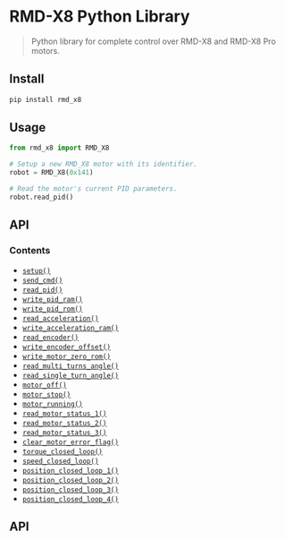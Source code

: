 # RMD-X8 Python Library

> Python library for complete control over RMD-X8 and RMD-X8 Pro motors.

## Install
```sh
pip install rmd_x8
```

## Usage
```py
from rmd_x8 import RMD_X8

# Setup a new RMD_X8 motor with its identifier.
robot = RMD_X8(0x141)

# Read the motor's current PID parameters.
robot.read_pid()
```

## API
### Contents

- [`setup()`]()
- [`send_cmd()`]()
- [`read_pid()`]()
- [`write_pid_ram()`]()
- [`write_pid_rom()`]()
- [`read_acceleration()`]()
- [`write_acceleration_ram()`]()
- [`read_encoder()`]()
- [`write_encoder_offset()`]()
- [`write_motor_zero_rom()`]()
- [`read_multi_turns_angle()`]()
- [`read_single_turn_angle()`]()
- [`motor_off()`]()
- [`motor_stop()`]()
- [`motor_running()`]()
- [`read_motor_status_1()`]()
- [`read_motor_status_2()`]()
- [`read_motor_status_3()`]()
- [`clear_motor_error_flag()`]()
- [`torque_closed_loop()`]()
- [`speed_closed_loop()`]()
- [`position_closed_loop_1()`]()
- [`position_closed_loop_2()`]()
- [`position_closed_loop_3()`]()
- [`position_closed_loop_4()`]()

## API